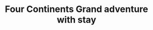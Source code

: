 ---
category: far-east-and-asia
title: Four Continents Grand adventure with stay
class: four-continents-grand-adventure-with-stay
cruiseline: Princess Cruises, Emerald Princess
special-info: 2Nt Hotel stay in Perth + flight and transfers
price: 2299
nights: 44
cruise-url: http://www.planetcruise.co.uk/princess-cruises/emerald-princess/28-september-2016/107532?referrersiteid=970
---